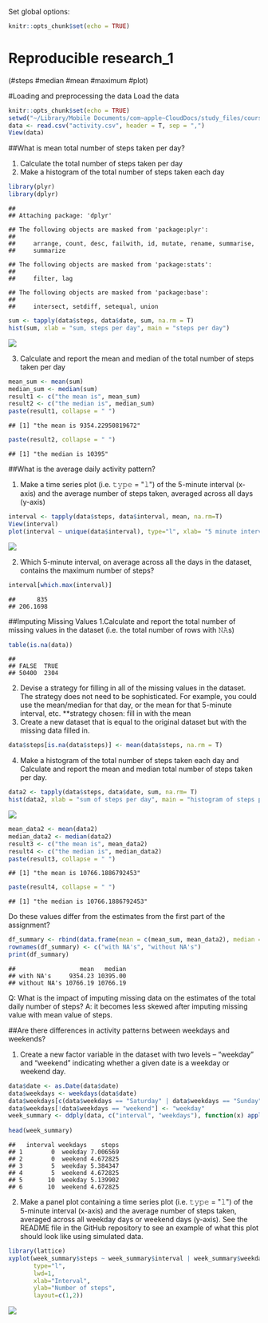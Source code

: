 
Set global options: 

```r
knitr::opts_chunk$set(echo = TRUE)
```

Reproducible research_1 
==============================
(#steps #median #mean #maximum #plot)

#Loading and preprocessing the data
Load the data

```r
knitr::opts_chunk$set(echo = TRUE)
setwd("~/Library/Mobile Documents/com~apple~CloudDocs/study_files/coursera/5. Reproducible Research")
data <- read.csv("activity.csv", header = T, sep = ",")
View(data)
```

##What is mean total number of steps taken per day?
1. Calculate the total number of steps taken per day
2. Make a histogram of the total number of steps taken each day

```r
library(plyr)
library(dplyr)
```

```
## 
## Attaching package: 'dplyr'
```

```
## The following objects are masked from 'package:plyr':
## 
##     arrange, count, desc, failwith, id, mutate, rename, summarise,
##     summarize
```

```
## The following objects are masked from 'package:stats':
## 
##     filter, lag
```

```
## The following objects are masked from 'package:base':
## 
##     intersect, setdiff, setequal, union
```

```r
sum <- tapply(data$steps, data$date, sum, na.rm = T)
hist(sum, xlab = "sum, steps per day", main = "steps per day")
```

![](PA1_template_files/figure-html/unnamed-chunk-2-1.png)<!-- -->

3. Calculate and report the mean and median of the total number of steps taken per day

```r
mean_sum <- mean(sum)
median_sum <- median(sum)
result1 <- c("the mean is", mean_sum)
result2 <- c("the median is", median_sum)
paste(result1, collapse = " ")
```

```
## [1] "the mean is 9354.22950819672"
```

```r
paste(result2, collapse = " ")
```

```
## [1] "the median is 10395"
```


##What is the average daily activity pattern?
1. Make a time series plot (i.e. 𝚝𝚢𝚙𝚎 = "𝚕") of the 5-minute interval (x-axis) and the average number of steps taken, averaged across all days (y-axis)

```r
interval <- tapply(data$steps, data$interval, mean, na.rm=T)
View(interval)
plot(interval ~ unique(data$interval), type="l", xlab= "5 minute interval")
```

![](PA1_template_files/figure-html/unnamed-chunk-4-1.png)<!-- -->

2. Which 5-minute interval, on average across all the days in the dataset, contains the maximum number of steps?

```r
interval[which.max(interval)]
```

```
##      835 
## 206.1698
```

##Imputing Missing Values
1.Calculate and report the total number of missing values in the dataset (i.e. the total number of rows with 𝙽𝙰s)

```r
table(is.na(data))
```

```
## 
## FALSE  TRUE 
## 50400  2304
```

2. Devise a strategy for filling in all of the missing values in the dataset. The strategy does not need to be sophisticated. For example, you could use the mean/median for that day, or the mean for that 5-minute interval, etc.
**strategy chosen: fill in with the mean 
3. Create a new dataset that is equal to the original dataset but with the missing data filled in.

```r
data$steps[is.na(data$steps)] <- mean(data$steps, na.rm = T)
```

4. Make a histogram of the total number of steps taken each day and Calculate and report the mean and median total number of steps taken per day.

```r
data2 <- tapply(data$steps, data$date, sum, na.rm= T)
hist(data2, xlab = "sum of steps per day", main = "histogram of steps per day")
```

![](PA1_template_files/figure-html/unnamed-chunk-8-1.png)<!-- -->

```r
mean_data2 <- mean(data2)
median_data2 <- median(data2)
result3 <- c("the mean is", mean_data2)
result4 <- c("the median is", median_data2)
paste(result3, collapse = " ")
```

```
## [1] "the mean is 10766.1886792453"
```

```r
paste(result4, collapse = " ")
```

```
## [1] "the median is 10766.1886792453"
```

Do these values differ from the estimates from the first part of the assignment? 

```r
df_summary <- rbind(data.frame(mean = c(mean_sum, mean_data2), median = c(median_sum, median_data2)))
rownames(df_summary) <- c("with NA's", "without NA's")
print(df_summary)
```

```
##                  mean   median
## with NA's     9354.23 10395.00
## without NA's 10766.19 10766.19
```
Q: What is the impact of imputing missing data on the estimates of the total daily number of steps?
A: it becomes less skewed after imputing missing value with mean value of steps.

##Are there differences in activity patterns between weekdays and weekends?

1. Create a new factor variable in the dataset with two levels – “weekday” and “weekend” indicating whether a given date is a weekday or weekend day.

```r
data$date <- as.Date(data$date)
data$weekdays <- weekdays(data$date)
data$weekdays[c(data$weekdays == "Saturday" | data$weekdays == "Sunday")] <- "weekend"
data$weekdays[!data$weekdays == "weekend"] <- "weekday"
week_summary <- ddply(data, c("interval", "weekdays"), function(x) apply(x[1], 
                                                                         2, mean))
head(week_summary)
```

```
##   interval weekdays    steps
## 1        0  weekday 7.006569
## 2        0  weekend 4.672825
## 3        5  weekday 5.384347
## 4        5  weekend 4.672825
## 5       10  weekday 5.139902
## 6       10  weekend 4.672825
```

2. Make a panel plot containing a time series plot (i.e. 𝚝𝚢𝚙𝚎 = "𝚕") of the 5-minute interval (x-axis) and the average number of steps taken, averaged across all weekday days or weekend days (y-axis). See the README file in the GitHub repository to see an example of what this plot should look like using simulated data.

```r
library(lattice)
xyplot(week_summary$steps ~ week_summary$interval | week_summary$weekdays,
       type="l", 
       lwd=1, 
       xlab="Interval", 
       ylab="Number of steps", 
       layout=c(1,2))
```

![](PA1_template_files/figure-html/unnamed-chunk-11-1.png)<!-- -->
